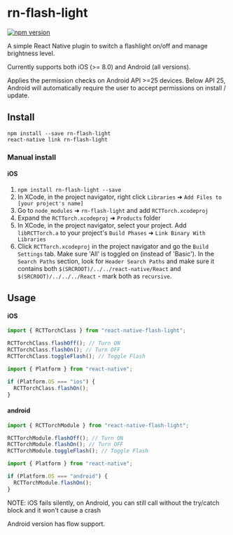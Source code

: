 # rn-flash-light

[![npm version](https://badge.fury.io/js/rn-flash-light.svg)](https://badge.fury.io/js/rn-flash-light)

A simple React Native plugin to switch a flashlight on/off and manage brightness level.

Currently supports both iOS (>= 8.0) and Android (all versions).

Applies the permission checks on Android API >=25 devices. Below API 25, Android will automatically require the user to accept permissions on install / update.

## Install

```shell
npm install --save rn-flash-light
react-native link rn-flash-light
```

### Manual install

#### iOS

1. `npm install rn-flash-light --save`
2. In XCode, in the project navigator, right click `Libraries` ➜ `Add Files to [your project's name]`
3. Go to `node_modules` ➜ `rn-flash-light` and add `RCTTorch.xcodeproj`
4. Expand the `RCTTorch.xcodeproj` ➜ `Products` folder
5. In XCode, in the project navigator, select your project. Add `libRCTTorch.a` to your project's `Build Phases` ➜ `Link Binary With Libraries`
6. Click `RCTTorch.xcodeproj` in the project navigator and go the `Build Settings` tab. Make sure 'All' is toggled on (instead of 'Basic'). In the `Search Paths` section, look for `Header Search Paths` and make sure it contains both `$(SRCROOT)/../../react-native/React` and `$(SRCROOT)/../../../React` - mark both as `recursive`.

## Usage

#### iOS

```js
import { RCTTorchClass } from "react-native-flash-light";

RCTTorchClass.flashOff(); // Turn ON
RCTTorchClass.flashOn(); // Turn OFF
RCTTorchClass.toggleFlash(); // Toggle Flash

import { Platform } from "react-native";

if (Platform.OS === "ios") {
  RCTTorchClass.flashOn();
}
```

#### android

```js
import { RCTTorchModule } from "react-native-flash-light";

RCTTorchModule.flashOff(); // Turn ON
RCTTorchModule.flashOn(); // Turn OFF
RCTTorchModule.toggleFlash(); // Toggle Flash

import { Platform } from "react-native";

if (Platform.OS === "android") {
  RCTTorchModule.flashOn();
}
```

NOTE:
iOS fails silently, on Android, you can still call without the try/catch block and it won't cause a crash

Android version has flow support.
